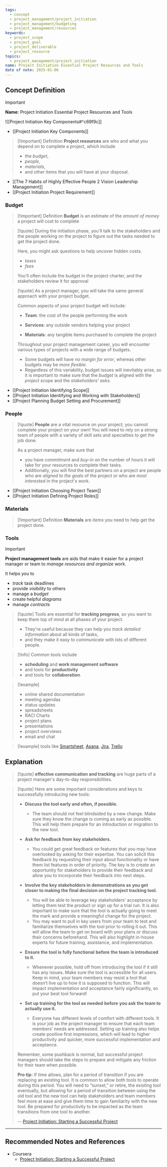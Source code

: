```yaml
---
tags:
  - concept
  - project_management/project_initiation
  - project_management/budgeting
  - project_management/resources
keywords:
  - project_scope
  - project_goal
  - project_deliverable
  - project_resource
topics:
  - project_management/project_initiation
name: Project Initiation Essential Project Resources and Tools
date of note: 2025-01-06
---
```


## Concept Definition

>[!important]
>**Name**: Project Initiation Essential Project Resources and Tools

![[Project Initiation Key Components#^c69f9c]]

- [[Project Initiation Key Components]]


>[!important] Definition
>**Project resources**  are who and what you depend on to complete a project, which include
>- the *budget*, 
>- *people*, 
>- *materials*, 
>- and other items that you will have at your disposal.

- [[The 7 Habits of Highly Effective People 2 Vision Leadership Management]]
- [[Project Initiation Project Requirement]]

### Budget 

>[!important] Definition
>**Budget** is an estimate of the *amount of money* a project will cost to complete

>[!quote]
>During the initiation phase, you'll talk to the stakeholders and the people working on the project to figure out the tasks needed to get the project done.
>
>Here, you might ask questions to help uncover hidden costs.
>- *taxes*
>- *fees*
>
>You'll often include the budget in the project charter, and the stakeholders review it for approval

>[!quote]
>As a project manager, you will take the same general approach with your project budget. 
> 
> Common aspects of your project budget will include:
> 
> - **Team**: the cost of the people performing the work
>     
> - **Services**: any outside vendors helping your project
>     
> - **Materials**: any tangible items purchased to complete the project
>     
> 
> Throughout your project management career, you will encounter various types of projects with a wide range of budgets. 
> - Some budgets will have *no margin for error*, whereas other budgets may be *more flexible*. 
> - Regardless of this variability, budget issues will inevitably arise, so it is important to make sure that the *budget* is aligned with the *project scope* and the *stakeholders’ asks*.

- [[Project Initiation Identifying Scope]]
- [[Project Initiation Identifying and Working with Stakeholders]]
- [[Project Planning Budget Setting and Procurement]]

### People

>[!quote]
>**People** are a vital resource on your project; you cannot complete your project on your own! You will need to rely on a strong team of people with a variety of skill sets and specialties to get the job done. 
>
>As a project manager, make sure that 
>- you have *commitment* and *buy-in* on the number of hours it will take for your resources to complete their tasks. 
>- Additionally, you will find the best partners on a project are people who are *aligned to the goals* of the project or who are *most interested* in the project's work.

- [[Project Initiation Choosing Project Team]]
- [[Project Initiation Defining Project Roles]]


### Materials

>[!important] Definition
>**Materials** are *items* you need to help get the project done.


### Tools

>[!important]
>**Project management tools** are aids that make it easier for a project manager or team to *manage resources and organize* work.
>
>It helps you to
>- *track* task deadlines
>- provide *visibility* to others
>- manage a *budget*
>- create helpful *diagrams*
>- manage *contracts*


>[!quote]
>Tools are essential for **tracking progress**, so you want to keep them top of mind at all phases of your project.
>- They're useful because they can help you *track detailed information* about all kinds of tasks,
>- and they make it easy to *communicate* with lots of different people.

>[!info]
>Common tools include  
>- **scheduling** and **work management software** 
>- and tools for **productivity**
>- and tools for **collaboration**.

>[!example]
>- online shared documentation
>- meeting agendas
>- status updates
>- spreadsheets
>- RACI Charts
>- project plans
>- presentations
>- project overviews
>- email and chat

>[!example]
>tools like [Smartsheet](https://www.smartsheet.com/), [Asana](https://asana.com/guide/videos/anatomy-of-projects-and-tasks-chapter), [Jira](https://www.atlassian.com/software/jira/guides/getting-started/basics), [Trello](https://trello.com/?&aceid=&adposition=&adgroup=143241824802&campaign=18406634136&creative=672218367487&device=c&keyword=trello%20app&matchtype=e&network=g&placement=&ds_kids=p73316792578&ds_e=GOOGLE&ds_eid=700000001557344&ds_e1=GOOGLE&gad_source=1&gclid=Cj0KCQiAn-2tBhDVARIsAGmStVmlcmh098I8Nfdirc7gBhUzivBatlw8e04akRa9YupfZ43UgLtdnuwaAhjUEALw_wcB&gclsrc=aw.ds)


## Explanation


>[!quote]
>**effective communication and tracking** are huge parts of a project manager's day-to-day responsibilities.

>[!quote]
>Here are some important considerations and keys to successfully introducing new tools:
> 
> - **Discuss the tool early and often, if possible.** 
> 	- The team should not feel blindsided by a new change. Make sure they know the change is coming as early as possible. This will help them prepare for an introduction or migration to the new tool.
>     
> - **Ask for feedback from key stakeholders.** 
> 	- You could get great feedback on features that you may have overlooked by asking for their expertise. You can solicit this feedback by requesting their input about functionality or have them list features in order of priority. The key is to create an opportunity for stakeholders to provide their feedback and allow you to incorporate their feedback into next steps.
>     
> - **Involve the key stakeholders in demonstrations as you get closer to making the final decision on the project tracking tool.** 
> 	- You will be able to leverage key stakeholders' acceptance by letting them test the product or sign up for a trial run. It is also important to make sure that the tool is actually going to meet the mark and provide a meaningful change for the project. 
> 	- You may want to pull in key users from your team to test and familiarize themselves with the tool prior to rolling it out. This will allow the team to get on board with your plans or discuss their concerns beforehand. This will also highlight in-house experts for future training, assistance, and implementation.
>     
> - **Ensure the tool is fully functional** **before** **the team is introduced to it.** 
> 	- Whenever possible, hold off from introducing the tool if it still has any issues. Make sure the tool is accessible for all users. Keep in mind, your team members may resist a tool that doesn’t live up to how it is supposed to function. This will impact implementation and acceptance fairly significantly, so put your best tool forward!
>     
> - **Set up training for the tool as needed** **before** **you ask the team to actually use it.** 
> 	- Everyone has different levels of comfort with different tools. It is your job as the project manager to ensure that each team members’ needs are addressed. Setting up training also helps create positive first impressions, which will lead to higher productivity and quicker, more successful implementation and acceptance.
>     
> 
> Remember, some pushback is normal, but successful project managers should take the steps to prepare and mitigate any friction for their team when possible. 
> 
> **Pro tip:** If time allows, plan for a period of transition if you are replacing an existing tool. It is common to allow both tools to operate during this period. You will need to “sunset,” or retire, the existing tool eventually, but allowing for a period of transition between using the old tool and the new tool can help stakeholders and team members feel more at ease and give them time to gain familiarity with the new tool. Be prepared for productivity to be impacted as the team transitions from one tool to another.
> 
>-- [Project Initiation: Starting a Successful Project](https://www.coursera.org/learn/project-initiation-google/home/welcome) 





-----------
##  Recommended Notes and References

- Coursera
	- [Project Initiation: Starting a Successful Project](https://www.coursera.org/learn/project-initiation-google/home/welcome)